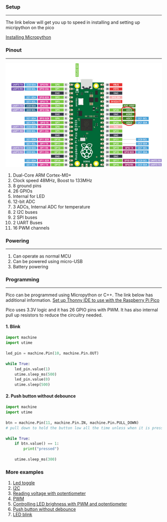 ### Setup
<hr>
The link below will get you up to speed in installing and setting up micripython on the pico

[Installing Micropython](https://www.raspberrypi.com/documentation/microcontrollers/)

### Pinout
<hr>

![Pinout](./images/pinout.jpg)

1. Dual-Core ARM Cortex-M0+
2. Clock speed 48MHz, Boost to 133MHz
3. 8 ground pins
4. 26 GPIOs
5. Internal for LED
6. 12-bit ADC
7. 3 ADCs, Internal ADC for temperature
8. 2 I2C buses
9. 2 SPI buses
10. 2 UART Buses
11. 16 PWM channels

### Powering
<hr>

1. Can operate as normal MCU 
2. Can be powered using micro-USB  
3. Battery powering

### Programming
<hr>

Pico can be programmed using Micropython or C++. The link below has additional information.
[Set up Thonny IDE to use with the Raspberry Pi Pico](https://projects.raspberrypi.org/en/projects/getting-started-with-the-pico/2)

Pico uses 3.3V logic and it has 26 GPIO pins with PWM. It has also internal pull up resistors to reduce the circuitry needed.

#### 1. Blink 
```python
import machine
import utime

led_pin = machine.Pin(10, machine.Pin.OUT)

while True:
    led_pin.value(1)
    utime.sleep_ms(500)
    led_pin.value(0)
    utime.sleep(500)


```

#### 2. Push button without debounce
```python
import machine
import utime

btn = machine.Pin(11, machine.Pin.IN, machine.Pin.PULL_DOWN)
# pull down to hold the button low all the time unless when it is pressed

while True:
    if btn.value() == 1:
        print("pressed")
        
    utime.sleep_ms(300)

```

### More examples
1. [Led toggle](./examples/toggle.py)
2. [I2C](./examples/i2c.py)
3. [Reading voltage with potentiometer](./examples/potentiometer.py)
4. [PWM](./examples/pwm.py)
5. [Controlling LED brighness with PWM and potentiometer](./examples/pwm_with_potentiometer.py)
6. [Push button without debounce](./examples/push_btn_no_debounce.py)
6. [LED blink](./examples/blink.py)

